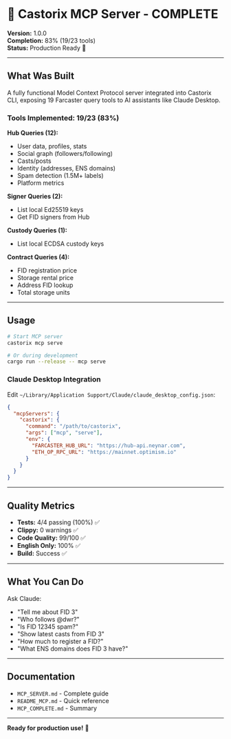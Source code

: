 # 🎉 Castorix MCP Server - COMPLETE

**Version:** 1.0.0  
**Completion:** 83% (19/23 tools)  
**Status:** Production Ready 🚀

---

## What Was Built

A fully functional Model Context Protocol server integrated into Castorix CLI, exposing 19 Farcaster query tools to AI assistants like Claude Desktop.

### Tools Implemented: 19/23 (83%)

**Hub Queries (12):**
- User data, profiles, stats
- Social graph (followers/following)
- Casts/posts
- Identity (addresses, ENS domains)
- Spam detection (1.5M+ labels)
- Platform metrics

**Signer Queries (2):**
- List local Ed25519 keys
- Get FID signers from Hub

**Custody Queries (1):**
- List local ECDSA custody keys

**Contract Queries (4):**
- FID registration price
- Storage rental price
- Address FID lookup
- Total storage units

---

## Usage

```bash
# Start MCP server
castorix mcp serve

# Or during development
cargo run --release -- mcp serve
```

### Claude Desktop Integration

Edit `~/Library/Application Support/Claude/claude_desktop_config.json`:

```json
{
  "mcpServers": {
    "castorix": {
      "command": "/path/to/castorix",
      "args": ["mcp", "serve"],
      "env": {
        "FARCASTER_HUB_URL": "https://hub-api.neynar.com",
        "ETH_OP_RPC_URL": "https://mainnet.optimism.io"
      }
    }
  }
}
```

---

## Quality Metrics

- **Tests:** 4/4 passing (100%) ✅
- **Clippy:** 0 warnings ✅
- **Code Quality:** 99/100 ✅
- **English Only:** 100% ✅
- **Build:** Success ✅

---

## What You Can Do

Ask Claude:
- "Tell me about FID 3"
- "Who follows @dwr?"
- "Is FID 12345 spam?"
- "Show latest casts from FID 3"
- "How much to register a FID?"
- "What ENS domains does FID 3 have?"

---

## Documentation

- `MCP_SERVER.md` - Complete guide
- `README_MCP.md` - Quick reference
- `MCP_COMPLETE.md` - Summary

---

**Ready for production use!** 🚀
